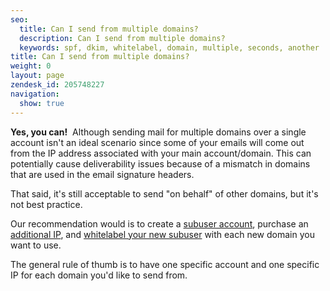 ```yaml
---
seo:
  title: Can I send from multiple domains? 
  description: Can I send from multiple domains? 
  keywords: spf, dkim, whitelabel, domain, multiple, seconds, another
title: Can I send from multiple domains? 
weight: 0
layout: page
zendesk_id: 205748227
navigation:
  show: true
---
```


 **Yes, you can!** &nbsp;Although sending mail for multiple domains over a single account isn't&nbsp;an ideal scenario since some of your emails will come out from the IP address associated with your main account/domain. This can potentially cause deliverability issues because of a&nbsp;mismatch in&nbsp;domains that are used in the email signature headers.&nbsp;

That said, it's still acceptable&nbsp;to send "on behalf" of other domains, but it's not best practice.&nbsp;

Our recommendation would is to create a [subuser account](/hc/en-us/articles/200181918-What-are-Subusers-), purchase&nbsp;an [additional IP](/hc/en-us/articles/200181948-Adding-an-additional-dedicated-IP-to-your-account), and [whitelabel your new subuser](/hc/en-us/articles/200181928-Creating-Whitelabeling-A-Subuser-To-A-New-Sending-Domain) with each&nbsp;new domain you want to use.

The general rule of thumb is to have one specific account and one specific IP for each domain you'd like to send from.&nbsp;

